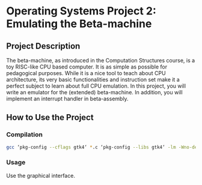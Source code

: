 # Operating Systems Project 2: Emulating the Beta-machine

## Project Description
The beta-machine, as introduced in the Computation Structures course, is a toy RISC-like CPU based computer. It is as simple as possible for pedagogical purposes. While it is a nice tool to teach about CPU architecture, its very basic functionalities and instruction set make it a perfect subject to learn about full CPU emulation. In this project, you will write an emulator for the (extended) beta-machine. In addition, you will implement an interrupt handler in beta-assembly.

## How to Use the Project
### Compilation
```bash
gcc ‘pkg-config --cflags gtk4‘ *.c ‘pkg-config --libs gtk4‘ -lm -Wno-deprecated-declarations
```

### Usage
Use the graphical interface.
